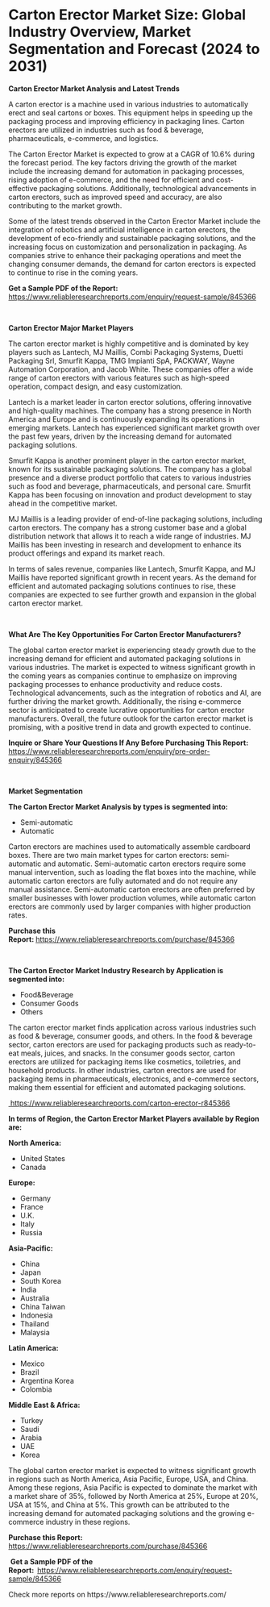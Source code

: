<p><h1>Carton Erector Market Size: Global Industry Overview, Market Segmentation and Forecast (2024 to 2031)</h1></p><p><strong>Carton Erector Market Analysis and Latest Trends</strong></p>
<p><p>A carton erector is a machine used in various industries to automatically erect and seal cartons or boxes. This equipment helps in speeding up the packaging process and improving efficiency in packaging lines. Carton erectors are utilized in industries such as food & beverage, pharmaceuticals, e-commerce, and logistics.</p><p>The Carton Erector Market is expected to grow at a CAGR of 10.6% during the forecast period. The key factors driving the growth of the market include the increasing demand for automation in packaging processes, rising adoption of e-commerce, and the need for efficient and cost-effective packaging solutions. Additionally, technological advancements in carton erectors, such as improved speed and accuracy, are also contributing to the market growth.</p><p>Some of the latest trends observed in the Carton Erector Market include the integration of robotics and artificial intelligence in carton erectors, the development of eco-friendly and sustainable packaging solutions, and the increasing focus on customization and personalization in packaging. As companies strive to enhance their packaging operations and meet the changing consumer demands, the demand for carton erectors is expected to continue to rise in the coming years.</p></p>
<p><strong>Get a Sample PDF of the Report:&nbsp;</strong> <a href="https://www.reliableresearchreports.com/enquiry/request-sample/845366">https://www.reliableresearchreports.com/enquiry/request-sample/845366</a></p>
<p>&nbsp;</p>
<p><strong>Carton Erector Major Market Players</strong></p>
<p><p>The carton erector market is highly competitive and is dominated by key players such as Lantech, MJ Maillis, Combi Packaging Systems, Duetti Packaging Srl, Smurfit Kappa, TMG Impianti SpA, PACKWAY, Wayne Automation Corporation, and Jacob White. These companies offer a wide range of carton erectors with various features such as high-speed operation, compact design, and easy customization.</p><p>Lantech is a market leader in carton erector solutions, offering innovative and high-quality machines. The company has a strong presence in North America and Europe and is continuously expanding its operations in emerging markets. Lantech has experienced significant market growth over the past few years, driven by the increasing demand for automated packaging solutions.</p><p>Smurfit Kappa is another prominent player in the carton erector market, known for its sustainable packaging solutions. The company has a global presence and a diverse product portfolio that caters to various industries such as food and beverage, pharmaceuticals, and personal care. Smurfit Kappa has been focusing on innovation and product development to stay ahead in the competitive market.</p><p>MJ Maillis is a leading provider of end-of-line packaging solutions, including carton erectors. The company has a strong customer base and a global distribution network that allows it to reach a wide range of industries. MJ Maillis has been investing in research and development to enhance its product offerings and expand its market reach.</p><p>In terms of sales revenue, companies like Lantech, Smurfit Kappa, and MJ Maillis have reported significant growth in recent years. As the demand for efficient and automated packaging solutions continues to rise, these companies are expected to see further growth and expansion in the global carton erector market.</p></p>
<p>&nbsp;</p>
<p><strong>What Are The Key Opportunities For Carton Erector Manufacturers?</strong></p>
<p><p>The global carton erector market is experiencing steady growth due to the increasing demand for efficient and automated packaging solutions in various industries. The market is expected to witness significant growth in the coming years as companies continue to emphasize on improving packaging processes to enhance productivity and reduce costs. Technological advancements, such as the integration of robotics and AI, are further driving the market growth. Additionally, the rising e-commerce sector is anticipated to create lucrative opportunities for carton erector manufacturers. Overall, the future outlook for the carton erector market is promising, with a positive trend in data and growth expected to continue.</p></p>
<p><strong>Inquire or Share Your Questions If Any Before Purchasing This Report:</strong> <a href="https://www.reliableresearchreports.com/enquiry/pre-order-enquiry/845366">https://www.reliableresearchreports.com/enquiry/pre-order-enquiry/845366</a></p>
<p>&nbsp;</p>
<p><strong>Market Segmentation</strong></p>
<p><strong>The Carton Erector Market Analysis by types is segmented into:</strong></p>
<p><ul><li>Semi-automatic</li><li>Automatic</li></ul></p>
<p><p>Carton erectors are machines used to automatically assemble cardboard boxes. There are two main market types for carton erectors: semi-automatic and automatic. Semi-automatic carton erectors require some manual intervention, such as loading the flat boxes into the machine, while automatic carton erectors are fully automated and do not require any manual assistance. Semi-automatic carton erectors are often preferred by smaller businesses with lower production volumes, while automatic carton erectors are commonly used by larger companies with higher production rates.</p></p>
<p><strong>Purchase this Report:&nbsp;</strong><a href="https://www.reliableresearchreports.com/purchase/845366">https://www.reliableresearchreports.com/purchase/845366</a></p>
<p>&nbsp;</p>
<p><strong>The Carton Erector Market Industry Research by Application is segmented into:</strong></p>
<p><ul><li>Food&Beverage</li><li>Consumer Goods</li><li>Others</li></ul></p>
<p><p>The carton erector market finds application across various industries such as food & beverage, consumer goods, and others. In the food & beverage sector, carton erectors are used for packaging products such as ready-to-eat meals, juices, and snacks. In the consumer goods sector, carton erectors are utilized for packaging items like cosmetics, toiletries, and household products. In other industries, carton erectors are used for packaging items in pharmaceuticals, electronics, and e-commerce sectors, making them essential for efficient and automated packaging solutions.</p></p>
<p><a href="https://www.reliableresearchreports.com/carton-erector-r845366">&nbsp;https://www.reliableresearchreports.com/carton-erector-r845366</a></p>
<p><strong>In terms of Region, the Carton Erector Market Players available by Region are:</strong></p>
<p>
    <p> <strong> North America: </strong>
        <ul>
            <li>United States</li>
            <li>Canada</li>
        </ul>
        </p> 
    <p> <strong> Europe: </strong>
        <ul>
            <li>Germany</li>
            <li>France</li>
            <li>U.K.</li>
            <li>Italy</li>
            <li>Russia</li>
        </ul>
        </p> 
    <p> <strong> Asia-Pacific: </strong>
        <ul>
            <li>China</li>
            <li>Japan</li>
            <li>South Korea</li>
            <li>India</li>
            <li>Australia</li>
            <li>China Taiwan</li>
            <li>Indonesia</li>
            <li>Thailand</li>
            <li>Malaysia</li>
        </ul>
        </p> 
    <p> <strong> Latin America: </strong>
        <ul>
            <li>Mexico</li>
            <li>Brazil</li>
            <li>Argentina Korea</li>
            <li>Colombia</li>
        </ul>
        </p> 
    <p> <strong> Middle East & Africa: </strong>
        <ul>
            <li>Turkey</li>
            <li>Saudi</li>
            <li>Arabia</li>
            <li>UAE</li>
            <li>Korea</li>
        </ul>
    </p>
    </p>
<p><p>The global carton erector market is expected to witness significant growth in regions such as North America, Asia Pacific, Europe, USA, and China. Among these regions, Asia Pacific is expected to dominate the market with a market share of 35%, followed by North America at 25%, Europe at 20%, USA at 15%, and China at 5%. This growth can be attributed to the increasing demand for automated packaging solutions and the growing e-commerce industry in these regions.</p></p>
<p><strong>Purchase this Report: </strong><a href="https://www.reliableresearchreports.com/purchase/845366">https://www.reliableresearchreports.com/purchase/845366</a></p>
<p>&nbsp;<strong>Get a Sample PDF of the Report:&nbsp;&nbsp;</strong><a href="https://www.reliableresearchreports.com/enquiry/request-sample/845366">https://www.reliableresearchreports.com/enquiry/request-sample/845366</a></p>
<p><strong></strong></p>
<p>Check more reports on https://www.reliableresearchreports.com/</p>